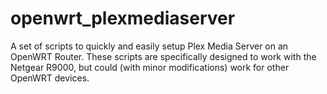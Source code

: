 # openwrt_plexmediaserver
A set of scripts to quickly and easily setup Plex Media Server on an OpenWRT Router. These scripts are specifically designed to work with the Netgear R9000, but could (with minor modifications) work for other OpenWRT devices.
